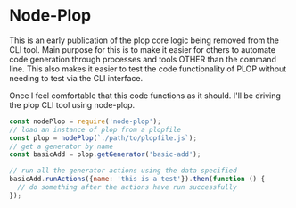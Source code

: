 Node-Plop
======

This is an early publication of the plop core logic being removed from the CLI tool. Main purpose for this is to make it easier for others to automate code generation through processes and tools OTHER than the command line. This also makes it easier to test the code functionality of PLOP without needing to test via the CLI interface.

Once I feel comfortable that this code functions as it should. I'll be driving the plop CLI tool using node-plop.

``` javascript
const nodePlop = require('node-plop');
// load an instance of plop from a plopfile
const plop = nodePlop(`./path/to/plopfile.js`);
// get a generator by name
const basicAdd = plop.getGenerator('basic-add');

// run all the generator actions using the data specified
basicAdd.runActions({name: 'this is a test'}).then(function () {
  // do something after the actions have run successfully
});
```
